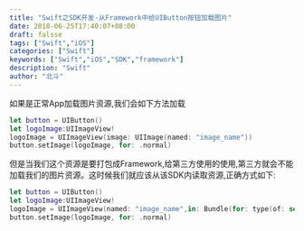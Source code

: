 ```yaml
---
title: "Swift之SDK开发-从Framework中给UIButton按钮加载图片"
date: 2018-06-25T17:40:07+08:00
draft: falsse
tags: ["Swift","iOS"]
categories: ["Swift"]
keywords: ["Swift","iOS","SDK","framework"]
description: "Swift"
author: "北斗"
---
```



如果是正常App加载图片资源,我们会如下方法加载
```swift
let button = UIButton()
let logoImage:UIImageView!
logoImage = UIImageView(image: UIImage(named: "image_name"))
button.setImage(logoImage, for: .normal)

```

但是当我们这个资源是要打包成Framework,给第三方使用的使用,第三方就会不能加载我们的图片资源。这时候我们就应该从该SDK内读取资源,正确方式如下:

```swift
let button = UIButton()
let logoImage:UIImageView!
logoImage = UIImageView(named: "image_name",in: Bundle(for: type(of: self)), compatibleWith: nil)
button.setImage(logoImage, for: .normal)

```